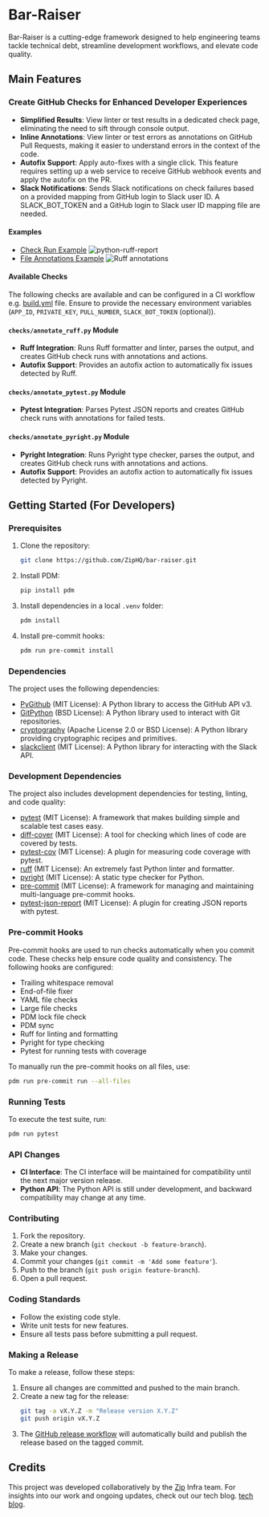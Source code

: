 # Bar-Raiser

Bar-Raiser is a cutting-edge framework designed to help engineering teams tackle technical debt, streamline development workflows, and elevate code quality.

## Main Features

### Create GitHub Checks for Enhanced Developer Experiences

- **Simplified Results**: View linter or test results in a dedicated check page, eliminating the need to sift through console output.
- **Inline Annotations**: View linter or test errors as annotations on GitHub Pull Requests, making it easier to understand errors in the context of the code.
- **Autofix Support**: Apply auto-fixes with a single click. This feature requires setting up a web service to receive GitHub webhook events and apply the autofix on the PR.
- **Slack Notifications**: Sends Slack notifications on check failures based on a provided mapping from GitHub login to Slack user ID. A SLACK_BOT_TOKEN and a GitHub login to Slack user ID mapping file are needed.

#### Examples

- [Check Run Example](https://github.com/ZipHQ/bar-raiser/pull/1/checks?check_run_id=33949411572)
  ![python-ruff-report](docs/images/readme/python-ruff-report.png)
- [File Annotations Example](https://github.com/ZipHQ/bar-raiser/pull/1/files)
  ![Ruff annotations](docs/images/readme/ruff_check_annotations.png)

#### Available Checks

The following checks are available and can be configured in a CI workflow e.g. [build.yml](.github/workflows/build.yml) file. Ensure to provide the necessary environment variables (`APP_ID`, `PRIVATE_KEY`, `PULL_NUMBER`, `SLACK_BOT_TOKEN` (optional)).

#### `checks/annotate_ruff.py` Module

- **Ruff Integration**: Runs Ruff formatter and linter, parses the output, and creates GitHub check runs with annotations and actions.
- **Autofix Support**: Provides an autofix action to automatically fix issues detected by Ruff.

#### `checks/annotate_pytest.py` Module

- **Pytest Integration**: Parses Pytest JSON reports and creates GitHub check runs with annotations for failed tests.

#### `checks/annotate_pyright.py` Module

- **Pyright Integration**: Runs Pyright type checker, parses the output, and creates GitHub check runs with annotations and actions.
- **Autofix Support**: Provides an autofix action to automatically fix issues detected by Pyright.

## Getting Started (For Developers)

### Prerequisites

1. Clone the repository:
   ```sh
   git clone https://github.com/ZipHQ/bar-raiser.git
   ```
2. Install PDM:
   ```sh
   pip install pdm
   ```
3. Install dependencies in a local `.venv` folder:
   ```sh
   pdm install
   ```
4. Install pre-commit hooks:
   ```sh
   pdm run pre-commit install
   ```

### Dependencies

The project uses the following dependencies:

- [PyGithub](https://github.com/PyGithub/PyGithub) (MIT License): A Python library to access the GitHub API v3.
- [GitPython](https://github.com/gitpython-developers/GitPython) (BSD License): A Python library used to interact with Git repositories.
- [cryptography](https://github.com/pyca/cryptography) (Apache License 2.0 or BSD License): A Python library providing cryptographic recipes and primitives.
- [slackclient](https://github.com/slackapi/python-slack-sdk) (MIT License): A Python library for interacting with the Slack API.

### Development Dependencies

The project also includes development dependencies for testing, linting, and code quality:

- [pytest](https://github.com/pytest-dev/pytest) (MIT License): A framework that makes building simple and scalable test cases easy.
- [diff-cover](https://github.com/Bachmann1234/diff-cover) (MIT License): A tool for checking which lines of code are covered by tests.
- [pytest-cov](https://github.com/pytest-dev/pytest-cov) (MIT License): A plugin for measuring code coverage with pytest.
- [ruff](https://github.com/charliermarsh/ruff) (MIT License): An extremely fast Python linter and formatter.
- [pyright](https://github.com/microsoft/pyright) (MIT License): A static type checker for Python.
- [pre-commit](https://github.com/pre-commit/pre-commit) (MIT License): A framework for managing and maintaining multi-language pre-commit hooks.
- [pytest-json-report](https://github.com/numirias/pytest-json-report) (MIT License): A plugin for creating JSON reports with pytest.

### Pre-commit Hooks

Pre-commit hooks are used to run checks automatically when you commit code. These checks help ensure code quality and consistency. The following hooks are configured:

- Trailing whitespace removal
- End-of-file fixer
- YAML file checks
- Large file checks
- PDM lock file check
- PDM sync
- Ruff for linting and formatting
- Pyright for type checking
- Pytest for running tests with coverage

To manually run the pre-commit hooks on all files, use:

```sh
pdm run pre-commit run --all-files
```

### Running Tests

To execute the test suite, run:

```sh
pdm run pytest
```

### API Changes

- **CI Interface**: The CI interface will be maintained for compatibility until the next major version release.
- **Python API**: The Python API is still under development, and backward compatibility may change at any time.

### Contributing

1. Fork the repository.
2. Create a new branch (`git checkout -b feature-branch`).
3. Make your changes.
4. Commit your changes (`git commit -m 'Add some feature'`).
5. Push to the branch (`git push origin feature-branch`).
6. Open a pull request.

### Coding Standards

- Follow the existing code style.
- Write unit tests for new features.
- Ensure all tests pass before submitting a pull request.

### Making a Release

To make a release, follow these steps:

1. Ensure all changes are committed and pushed to the main branch.
2. Create a new tag for the release:
   ```sh
   git tag -a vX.Y.Z -m "Release version X.Y.Z"
   git push origin vX.Y.Z
   ```
3. The [GitHub release workflow](https://github.com/ZipHQ/bar-raiser/actions/workflows/release.yml) will automatically build and publish the release based on the tagged commit.

## Credits

This project was developed collaboratively by the [Zip](https://ziphq.com/) Infra team. For insights into our work and ongoing updates, check out our tech blog. [tech blog](https://engineering.ziphq.com/).
